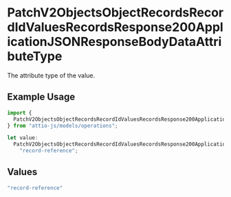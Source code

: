 # PatchV2ObjectsObjectRecordsRecordIdValuesRecordsResponse200ApplicationJSONResponseBodyDataAttributeType

The attribute type of the value.

## Example Usage

```typescript
import {
  PatchV2ObjectsObjectRecordsRecordIdValuesRecordsResponse200ApplicationJSONResponseBodyDataAttributeType,
} from "attio-js/models/operations";

let value:
  PatchV2ObjectsObjectRecordsRecordIdValuesRecordsResponse200ApplicationJSONResponseBodyDataAttributeType =
    "record-reference";
```

## Values

```typescript
"record-reference"
```